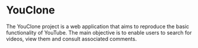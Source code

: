 # YouClone
The YouClone project is a web application that aims to reproduce the basic functionality of YouTube. The main objective is to enable users to search for videos, view them and consult associated comments.

